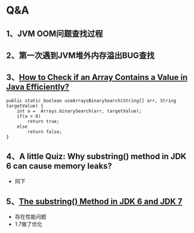 # Q&A

## 1、JVM OOM问题查找过程

## 2、第一次遇到JVM堆外内存溢出BUG查找

## 3、[How to Check if an Array Contains a Value in Java Efficiently?](https://www.programcreek.com/2014/04/check-if-array-contains-a-value-java/)

```text
public static boolean useArraysBinarySearch(String[] arr, String targetValue) { 
    int a =  Arrays.binarySearch(arr, targetValue);
    if(a > 0)
        return true;
    else
        return false;
}
```

## 4、**A little Quiz: Why substring\(\) method in JDK 6 can cause memory leaks?**

* 同下

## 5、[The substring\(\) Method in JDK 6 and JDK 7](https://www.programcreek.com/2013/09/the-substring-method-in-jdk-6-and-jdk-7/)

* 存在性能问题
* 1.7做了优化

